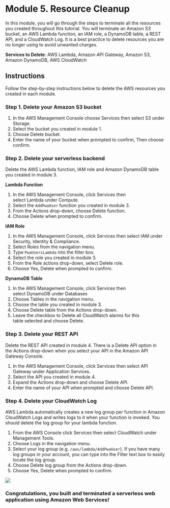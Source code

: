 # Module 5. Resource Cleanup

In this module, you will go through the steps to terminate all the resources you created throughout this tutorial. You will terminate an Amazon S3 bucket, an AWS Lambda function, an IAM role, a DynamoDB table, a REST API, and a CloudWatch Log. It is a best practice to delete resources you are no longer using to avoid unwanted charges.

**Services to Delete**: AWS Lambda, Amazon API Gateway, Amazon S3, Amazon DynamoDB, AWS CloudWatch 

## Instructions

Follow the step-by-step instructions below to delete the AWS resources you created in each module.

### Step 1. Delete your Amazon S3 bucket

1. In the AWS Management Console choose Services then select S3 under Storage. 
2. Select the bucket you created in module 1. 
3. Choose Delete bucket. 
4. Enter the name of your bucket when prompted to confirm, Then choose confirm.

### Step 2. Delete your serverless backend

Delete the AWS Lambda function, IAM role and Amazon DynamoDB table you created in module 3.

**Lambda Function**

1. In the AWS Management Console, click Services then select Lambda under Compute. 
2. Select the `AddPwaUser` function you created in module 3. 
3. From the Actions drop-down, choose Delete function. 
4. Choose Delete when prompted to confirm. 

**IAM Role**

1. In the AWS Management Console, click Services then select IAM under Security, Identity & Compliance. 
2. Select Roles from the navigation menu. 
3. Type `PwaUsersLambda` into the filter box. 
4. Select the role you created in module 3. 
5. From the Role actions drop-down, select Delete role. 
6. Choose Yes, Delete when prompted to confirm. 

**DynamoDB Table**

1. In the AWS Management Console, click Services then select DynamoDB under Databases 
2. Choose Tables in the navigation menu. 
3. Choose the table you created in module 3. 
4. Choose Delete table from the Actions drop-down. 
5. Leave the checkbox to Delete all CloudWatch alarms for this table selected and choose Delete.

### Step 3. Delete your REST API

Delete the REST API created in module 4. There is a Delete API option in the Actions drop-down when you select your API in the Amazon API Gateway Console.

1. In the AWS Management Console, click Services then select API Gateway under Application Services. 
2. Select the API you created in module 4. 
3. Expand the Actions drop-down and choose Delete API. 
4. Enter the name of your API when prompted and choose Delete API.

### Step 4. Delete your CloudWatch Log

AWS Lambda automatically creates a new log group per function in Amazon CloudWatch Logs and writes logs to it when your function is invoked. You should delete the log group for your lambda function.

1. From the AWS Console click Services then select CloudWatch under Management Tools. 
2. Choose Logs in the navigation menu. 
3. Select your log group (e.g. `/aws/lambda/AddPwaUser`). If you have many log groups in your account, you can type into the Filter text box to easily locate the log group. 
4. Choose Delete log group from the Actions drop-down. 
5. Choose Yes, Delete when prompted to confirm. 

![](https://d1.awsstatic.com/Test%20Images/Kate%20Test%20Images/Serverless_Web_App_LP_assets-badge.298c74454576a83068bd07f5ec1f271f9d10ad04.png)

### Congratulations, you built and terminated a serverless web application using Amazon Web Services!